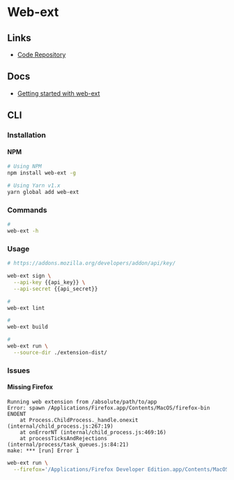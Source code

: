 # Web-ext

<!--
https://www.udemy.com/course/the-complete-web-extensions-development-course-zero-to-hero/
-->

## Links

- [Code Repository](https://github.com/mozilla/web-ext)

## Docs

- [Getting started with web-ext](https://extensionworkshop.com/documentation/develop/getting-started-with-web-ext/)

## CLI

### Installation

#### NPM

```sh
# Using NPM
npm install web-ext -g

# Using Yarn v1.x
yarn global add web-ext
```

### Commands

```sh
#
web-ext -h
```

### Usage

```sh
# https://addons.mozilla.org/developers/addon/api/key/

web-ext sign \
  --api-key {{api_key}} \
  --api-secret {{api_secret}}

#
web-ext lint

#
web-ext build

#
web-ext run \
  --source-dir ./extension-dist/
```

### Issues

#### Missing Firefox

```log
Running web extension from /absolute/path/to/app
Error: spawn /Applications/Firefox.app/Contents/MacOS/firefox-bin ENOENT
    at Process.ChildProcess._handle.onexit (internal/child_process.js:267:19)
    at onErrorNT (internal/child_process.js:469:16)
    at processTicksAndRejections (internal/process/task_queues.js:84:21)
make: *** [run] Error 1
```

```sh
web-ext run \
  --firefox='/Applications/Firefox Developer Edition.app/Contents/MacOS/firefox-bin'
```
